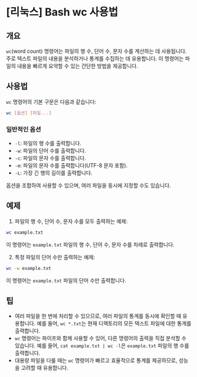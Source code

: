 # [리눅스] Bash wc 사용법

## 개요
`wc`(word count) 명령어는 파일의 행 수, 단어 수, 문자 수를 계산하는 데 사용됩니다. 주로 텍스트 파일의 내용을 분석하거나 통계를 수집하는 데 유용합니다. 이 명령어는 파일의 내용을 빠르게 요약할 수 있는 간단한 방법을 제공합니다.

## 사용법
`wc` 명령어의 기본 구문은 다음과 같습니다:

```bash
wc [옵션] [파일...]
```

### 일반적인 옵션
- `-l`: 파일의 행 수를 출력합니다.
- `-w`: 파일의 단어 수를 출력합니다.
- `-c`: 파일의 문자 수를 출력합니다.
- `-m`: 파일의 문자 수를 출력합니다(UTF-8 문자 포함).
- `-L`: 가장 긴 행의 길이를 출력합니다.

옵션을 조합하여 사용할 수 있으며, 여러 파일을 동시에 지정할 수도 있습니다.

## 예제
1. 파일의 행 수, 단어 수, 문자 수를 모두 출력하는 예제:

```bash
wc example.txt
```

이 명령어는 `example.txt` 파일의 행 수, 단어 수, 문자 수를 차례로 출력합니다.

2. 특정 파일의 단어 수만 출력하는 예제:

```bash
wc -w example.txt
```

이 명령어는 `example.txt` 파일의 단어 수만 출력합니다.

## 팁
- 여러 파일을 한 번에 처리할 수 있으므로, 여러 파일의 통계를 동시에 확인할 때 유용합니다. 예를 들어, `wc *.txt`는 현재 디렉토리의 모든 텍스트 파일에 대한 통계를 출력합니다.
- `wc` 명령어는 파이프와 함께 사용할 수 있어, 다른 명령어의 출력을 직접 분석할 수 있습니다. 예를 들어, `cat example.txt | wc -l`은 `example.txt` 파일의 행 수를 출력합니다.
- 대용량 파일을 다룰 때는 `wc` 명령어가 빠르고 효율적으로 통계를 제공하므로, 성능을 고려할 때 유용합니다.